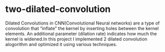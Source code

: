 # two-dilated-convolution
Dilated Convolutions in CNN(Convolutional Neural networks) are a type of convolution that “inflate” the kernel by inserting holes between the kernel elements. An additional parameter (dilation rate) indicates how much the kernel is widened.In this project I implemented 2 dilated convolution alogorithm and optimized it using various techniques.
